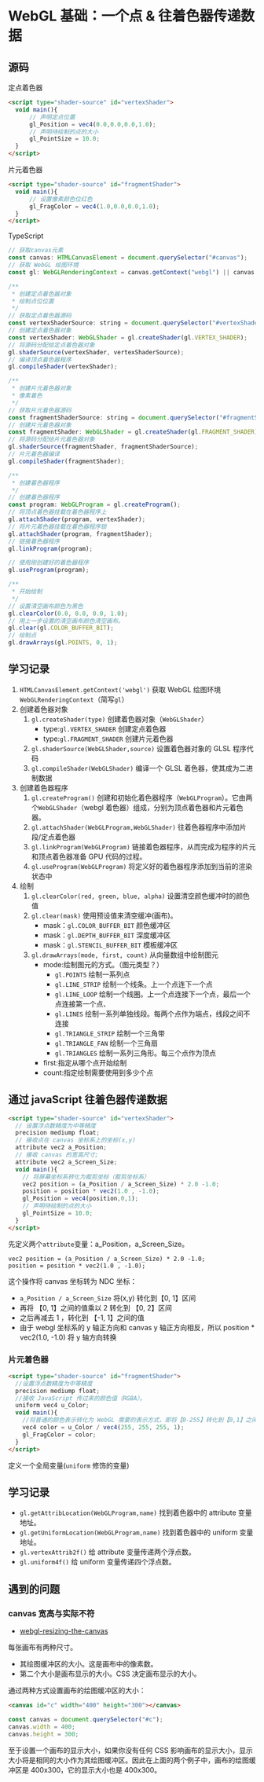 # WebGL 基础：一个点 & 往着色器传递数据

## 源码

定点着色器

```html
<script type="shader-source" id="vertexShader">
  void main(){
      // 声明定点位置
      gl_Position = vec4(0.0,0.0,0.0,1.0);
      // 声明待绘制的点的大小
      gl_PointSize = 10.0;
  }
</script>
```

片元着色器

```html
<script type="shader-source" id="fragmentShader">
  void main(){
      // 设置像素颜色位红色
      gl_FragColor = vec4(1.0,0.0,0.0,1.0);
  }
</script>
```

TypeScript

```js
// 获取canvas元素
const canvas: HTMLCanvasElement = document.querySelector("#canvas");
// 获取 WebGL 绘图环境
const gl: WebGLRenderingContext = canvas.getContext("webgl") || canvas.getContext("experimental-webgl");

/**
 * 创建定点着色器对象
 * 绘制点位位置
 */
// 获取定点着色器源码
const vertexShaderSource: string = document.querySelector("#vertexShader").innerHTML;
// 创建定点着色器对象
const vertexShader: WebGLShader = gl.createShader(gl.VERTEX_SHADER);
// 将源码分配给定点着色器对象
gl.shaderSource(vertexShader, vertexShaderSource);
// 编译顶点着色器程序
gl.compileShader(vertexShader);

/**
 * 创建片元着色器对象
 * 像素着色
 */
// 获取片元着色器源码
const fragmentShaderSource: string = document.querySelector("#fragmentShader").innerHTML;
// 创建片元着色器对象
const fragmentShader: WebGLShader = gl.createShader(gl.FRAGMENT_SHADER);
// 将源码分配给片元着色器对象
gl.shaderSource(fragmentShader, fragmentShaderSource);
// 片元着色器编译
gl.compileShader(fragmentShader);

/**
 * 创建着色器程序
 */
// 创建着色器程序
const program: WebGLProgram = gl.createProgram();
// 将顶点着色器挂载在着色器程序上
gl.attachShader(program, vertexShader);
// 将片元着色器挂载在着色器程序锁
gl.attachShader(program, fragmentShader);
// 链接着色器程序
gl.linkProgram(program);

// 使用刚创建好的着色器程序
gl.useProgram(program);

/**
 * 开始绘制
 */
// 设置清空画布颜色为黑色
gl.clearColor(0.0, 0.0, 0.0, 1.0);
// 用上一步设置的清空画布颜色清空画布。
gl.clear(gl.COLOR_BUFFER_BIT);
// 绘制点
gl.drawArrays(gl.POINTS, 0, 1);
```

## 学习记录

1. `HTMLCanvasElement.getContext('webgl')` 获取 WebGL 绘图环境`WebGLRenderingContext`（简写`gl`）
2. 创建着色器对象
   1. `gl.createShader(type)` 创建着色器对象（`WebGLShader`）
      - type:`gl.VERTEX_SHADER` 创建定点着色器
      - type:`gl.FRAGMENT_SHADER` 创建片元着色器
   2. `gl.shaderSource(WebGLShader,source)` 设置着色器对象的 GLSL 程序代码
   3. `gl.compileShader(WebGLShader)` 编译一个 GLSL 着色器，使其成为二进制数据
3. 创建着色器程序
   1. `gl.createProgram()` 创建和初始化着色器程序（`WebGLProgram`）。它由两个`WebGLShader`（webgl 着色器）组成，分别为顶点着色器和片元着色器。
   2. `gl.attachShader(WebGLProgram,WebGLShader)` 往着色器程序中添加片段/定点着色器
   3. `gl.linkProgram(WebGLProgram)` 链接着色器程序，从而完成为程序的片元和顶点着色器准备 GPU 代码的过程。
   4. `gl.useProgram(WebGLProgram)` 将定义好的着色器程序添加到当前的渲染状态中
4. 绘制
   1. `gl.clearColor(red, green, blue, alpha)` 设置清空颜色缓冲时的颜色值
   2. `gl.clear(mask)` 使用预设值来清空缓冲(画布)。
      - mask：`gl.COLOR_BUFFER_BIT` 颜色缓冲区
      - mask：`gl.DEPTH_BUFFER_BIT` 深度缓冲区
      - mask：`gl.STENCIL_BUFFER_BIT` 模板缓冲区
   3. `gl.drawArrays(mode, first, count)` 从向量数组中绘制图元
      - mode:绘制图元的方式。（图元类型？）
        - `gl.POINTS` 绘制一系列点
        - `gl.LINE_STRIP` 绘制一个线条。上一个点连下一个点
        - `gl.LINE_LOOP` 绘制一个线圈。上一个点连接下一个点，最后一个点连接第一个点、
        - `gl.LINES` 绘制一系列单独线段。每两个点作为端点，线段之间不连接
        - `gl.TRIANGLE_STRIP` 绘制一个三角带
        - `gl.TRIANGLE_FAN` 绘制一个三角扇
        - `gl.TRIANGLES` 绘制一系列三角形。每三个点作为顶点
      - first:指定从哪个点开始绘制
      - count:指定绘制需要使用到多少个点

## 通过 javaScript 往着色器传递数据

```html
<script type="shader-source" id="vertexShader">
  // 设置浮点数精度为中等精度
  precision mediump float;
  // 接收点在 canvas 坐标系上的坐标(x,y)
  attribute vec2 a_Position;
  // 接收 canvas 的宽高尺寸;
  attribute vec2 a_Screen_Size;
  void main(){
    // 将屏幕坐标系转化为裁剪坐标（裁剪坐标系）
    vec2 position = (a_Position / a_Screen_Size) * 2.0 -1.0;
    position = position * vec2(1.0 , -1.0);
    gl_Position = vec4(position,0,1);
    // 声明待绘制的点的大小
    gl_PointSize = 10.0;
  }
</script>
```

先定义两个`attribute`变量：a_Position，a_Screen_Size。

```
vec2 position = (a_Position / a_Screen_Size) * 2.0 -1.0;
position = position * vec2(1.0 , -1.0);
```

这个操作将 canvas 坐标转为 NDC 坐标：

- `a_Position / a_Screen_Size` 将(x,y) 转化到【0, 1】区间
- 再将 【0, 1】之间的值乘以 2 转化到 【0, 2】区间
- 之后再减去 1 ，转化到 【-1, 1】之间的值
- 由于 webgl 坐标系的 y 轴正方向和 canvas y 轴正方向相反，所以
  position \* vec2(1.0, -1.0) 将 y 轴方向转换

### 片元着色器

```html
<script type="shader-source" id="fragmentShader">
  //设置浮点数精度为中等精度
  precision mediump float;
  //接收 JavaScript 传过来的颜色值（RGBA）。
  uniform vec4 u_Color;
  void main(){
    //将普通的颜色表示转化为 WebGL 需要的表示方式，即将【0-255】转化到【0,1】之间。
    vec4 color = u_Color / vec4(255, 255, 255, 1);
    gl_FragColor = color;
  }
</script>
```

定义一个全局变量(`uniform` 修饰的变量)

## 学习记录

- `gl.getAttribLocation(WebGLProgram,name)` 找到着色器中的 attribute 变量地址。
- `gl.getUniformLocation(WebGLProgram,name)` 找到着色器中的 uniform 变量地址。
- `gl.vertexAttrib2f()` 给 attribute 变量传递两个浮点数。
- `gl.uniform4f()` 给 uniform 变量传递四个浮点数。

## 遇到的问题

### canvas 宽高与实际不符

- [webgl-resizing-the-canvas](https://webglfundamentals.org/webgl/lessons/webgl-resizing-the-canvas.html)

每张画布有两种尺寸。

- 其绘图缓冲区的大小。这是画布中的像素数。
- 第二个大小是画布显示的大小。CSS 决定画布显示的大小。

通过两种方式设置画布的绘图缓冲区的大小：

```html
<canvas id="c" width="400" height="300"></canvas>
```

```js
const canvas = document.querySelector("#c");
canvas.width = 400;
canvas.height = 300;
```

至于设置一个画布的显示大小，如果你没有任何 CSS 影响画布的显示大小，显示大小将是相同的大小作为其绘图缓冲区。因此在上面的两个例子中，画布的绘图缓冲区是 400x300，它的显示大小也是 400x300。

